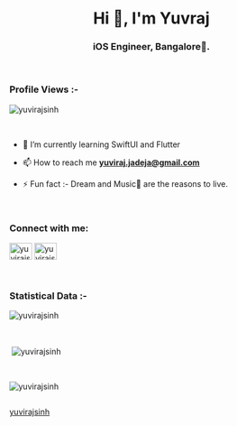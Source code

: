 <h1 align="center">Hi 👋, I'm Yuvraj</h1>
<h3 align="center">iOS Engineer, Bangalore🌟.</h3>

<br>

<p align="right"> <h3>Profile Views :-</h3> <img src="https://komarev.com/ghpvc/?username=yuvirajsinh&label=Profile%20views&color=0e75b6&style=flat"
    alt="yuvirajsinh" /> 
  </p>

<br>

- 🌱 I’m currently learning SwiftUI and Flutter

- 📫 How to reach me **yuviraj.jadeja@gmail.com**

- ⚡ Fun fact :- Dream and Music🎵 are the reasons to live.

<br>

<h3 align="left">Connect with me:</h3>
<p align="left">
  <a href="https://www.linkedin.com/in/yuvirajsinh/" target="blank"><img align="center"
      src="https://raw.githubusercontent.com/rahuldkjain/github-profile-readme-generator/master/src/images/icons/Social/linked-in-alt.svg"
      alt="yuvirajsinh" height="30" width="40" /></a>
 <a href="https://twitter.com/YuvrajsinhJDJ" target="blank"><img align="center"
      src="https://raw.githubusercontent.com/rahuldkjain/github-profile-readme-generator/master/src/images/icons/Social/twitter.svg"
      alt="yuvirajsinh" height="30" width="40" /></a>
</p>

<br>

<h3>Statistical Data :-</h3>
<p><img align="center"
    src="https://github-readme-stats.vercel.app/api/top-langs?username=yuvirajsinh&show_icons=true&locale=en&bg_color=0d1117&text_color=ffffff&layout=compact"
    alt="yuvirajsinh" 
    bg_color=#808080/></p>

<br>

<p>&nbsp;<img align="center" src="https://github-readme-stats.vercel.app/api?username=yuvirajsinh&show_icons=true&locale=en&bg_color=0d1117&text_color=ffffff&repo=convoychat"
    alt="yuvirajsinh" /></p>

<br>

<p><img align="center" src="https://github-readme-streak-stats.herokuapp.com/?user=yuvirajsinh&theme=dark&background=0d1117&date_format=M%20j%5B%2C%20Y%5D" alt="yuvirajsinh" /></p>
      
<p align="left"> <a href="https://twitter.com/" target="blank"><img
      src="https://img.shields.io/twitter/follow/?logo=twitter&style=for-the-badge" alt="" /></a> </p>

[yuvirajsinh](https://github.com/yuvirajsinh)
